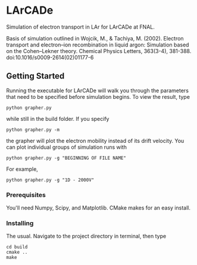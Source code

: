 # LArCADe
Simulation of electron transport in LAr for LArCADe at FNAL.

Basis of simulation outlined in Wojcik, M., & Tachiya, M. (2002). Electron transport and electron–ion recombination in liquid argon: Simulation based on the Cohen–Lekner theory. Chemical Physics Letters, 363(3-4), 381-388. doi:10.1016/s0009-2614(02)01177-6

## Getting Started
Running the executable for LArCADe will walk you through the parameters that need to be specified before simulation begins. To view the result, type

```
python grapher.py
```

while still in the build folder. If you specify

```
python grapher.py -m
```

the grapher will plot the electron mobility instead of its drift velocity. You can plot individual groups of simulation runs with

```
python grapher.py -g "BEGINNING OF FILE NAME"
```

For example,

```
python grapher.py -g "1D - 2000V"
```

### Prerequisites
You'll need Numpy, Scipy, and Matplotlib. CMake makes for an easy install.

### Installing
The usual. Navigate to the project directory in terminal, then type

```
cd build
cmake ..
make
```
